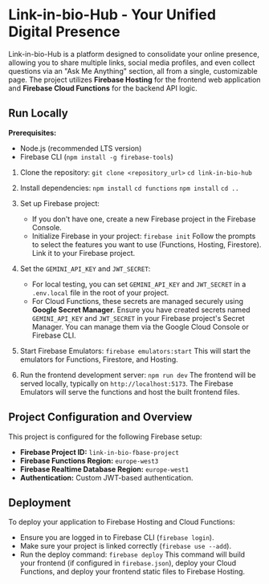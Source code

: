 # Link-in-bio-Hub - Your Unified Digital Presence

Link-in-bio-Hub is a platform designed to consolidate your online presence, allowing you to share multiple links, social media profiles, and even collect questions via an "Ask Me Anything" section, all from a single, customizable page. The project utilizes **Firebase Hosting** for the frontend web application and **Firebase Cloud Functions** for the backend API logic.

## Run Locally

**Prerequisites:**
*   Node.js (recommended LTS version)
*   Firebase CLI (`npm install -g firebase-tools`)

1.  Clone the repository:
    `git clone <repository_url>`
    `cd link-in-bio-hub`

1. Install dependencies:
   `npm install`
    `cd functions`
    `npm install`
    `cd ..`

2. Set up Firebase project:
    *   If you don't have one, create a new Firebase project in the Firebase Console.
    *   Initialize Firebase in your project:
        `firebase init`
        Follow the prompts to select the features you want to use (Functions, Hosting, Firestore). Link it to your Firebase project.
3. Set the `GEMINI_API_KEY` and `JWT_SECRET`:
    *   For local testing, you can set `GEMINI_API_KEY` and `JWT_SECRET` in a `.env.local` file in the root of your project.
    *   For Cloud Functions, these secrets are managed securely using **Google Secret Manager**. Ensure you have created secrets named `GEMINI_API_KEY` and `JWT_SECRET` in your Firebase project's Secret Manager. You can manage them via the Google Cloud Console or Firebase CLI.
4. Start Firebase Emulators:
    `firebase emulators:start`
    This will start the emulators for Functions, Firestore, and Hosting.
5. Run the frontend development server:
   `npm run dev`
    The frontend will be served locally, typically on `http://localhost:5173`. The Firebase Emulators will serve the functions and host the built frontend files.

## Project Configuration and Overview

This project is configured for the following Firebase setup:

*   **Firebase Project ID:** `link-in-bio-fbase-project`
*   **Firebase Functions Region:** `europe-west3`
*   **Firebase Realtime Database Region:** `europe-west1`
*   **Authentication:** Custom JWT-based authentication.

## Deployment
To deploy your application to Firebase Hosting and Cloud Functions:
-   Ensure you are logged in to Firebase CLI (`firebase login`).
-   Make sure your project is linked correctly (`firebase use --add`).
-   Run the deploy command:
    `firebase deploy`
This command will build your frontend (if configured in `firebase.json`), deploy your Cloud Functions, and deploy your frontend static files to Firebase Hosting.
